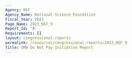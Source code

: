 ```yaml
---
Agency: NSF
Agency_Name: National Science Foundation
Fiscal_Year: 2023
Page_Name: 2023_NSF_9
Report_Id: '9'
Requirements: []
layout: congressional-reports
permalink: /resources/congressional-reports/2023_NSF_9
title: OMB Do Not Pay Initiative Report
---
```

